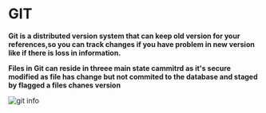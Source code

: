 # GIT

**Git is a distributed version system that can keep old version for your references,so you can track changes if you have problem in new version like if there is loss in information.**

**Files in Git  can reside in threee main state cammitrd as it's secure modified as file has change but not commited to the database and staged by flagged a files chanes version**




![git info](https://www.tutsmake.com/wp-content/uploads/2020/01/Essential-git-commands-every-developer-should-know.jpeg)